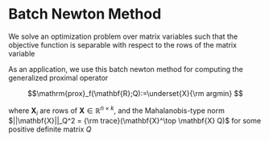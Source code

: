 # Batch Newton Method

We solve an optimization problem over matrix variables such that the objective function is separable with respect to the rows of the matrix variable

As an application, we use this batch newton method for computing the generalized proximal operator

$$\mathrm{prox}_f(\mathbf{R};Q):=\underset{X}{\rm argmin} $$

where $\mathbf{X}_i$ are rows of $\mathbf{X}\in\mathbb{R}^{n\times k}$, and the Mahalanobis-type norm $||\mathbf{X}||_Q^2 = {\rm trace}(\mathbf{X}^\top \mathbf{X} Q)$ for some positive definite matrix $Q$
